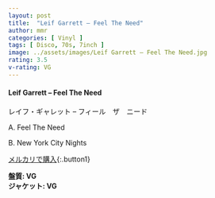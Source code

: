 ```yaml
---
layout: post
title:  "Leif Garrett – Feel The Need"
author: mmr
categories: [ Vinyl ]
tags: [ Disco, 70s, 7inch ]
image: ../assets/images/Leif Garrett – Feel The Need.jpg
rating: 3.5
v-rating: VG
---
```


#### Leif Garrett – Feel The Need

レイフ・ギャレット – フィール　ザ　ニード

A. Feel The Need

B. New York City Nights

[メルカリで購入](https://jp.mercari.com/item/m71551680773){:.button1}

<div class="mt-4 mb-4 d-flex align-items-center">
<strong class="mr-1">盤質: VG</strong>
</div>
<div class="mt-4 mb-4 d-flex align-items-center">
<strong class="mr-1">ジャケット: VG</strong>
</div>
